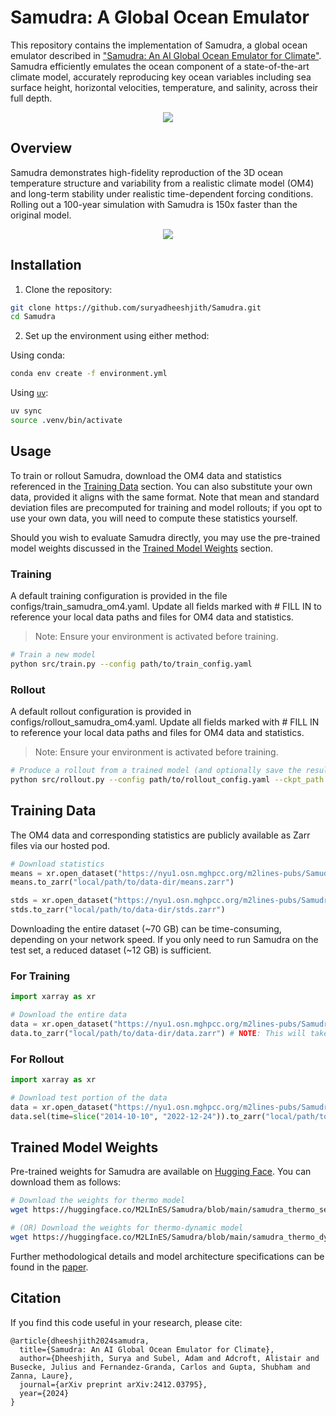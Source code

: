 # Samudra: A Global Ocean Emulator

This repository contains the implementation of Samudra, a global ocean emulator described in ["Samudra: An AI Global Ocean Emulator for Climate"](https://arxiv.org/abs/2412.03795). Samudra efficiently emulates the ocean component of a state-of-the-art climate model, accurately reproducing key ocean variables including sea surface height, horizontal velocities, temperature, and salinity, across their full depth.

<p align="center">
  <img src="/assets/globe.gif" >
</p>

## Overview

Samudra demonstrates high-fidelity reproduction of the 3D ocean temperature structure and variability from a realistic climate model (OM4) and long-term stability under realistic time-dependent forcing conditions. Rolling out a 100-year simulation with Samudra is 150x faster than the original model.

<p align="center">
  <img src="/assets/enso.gif" >
</p>

## Installation

1. Clone the repository:
```bash
git clone https://github.com/suryadheeshjith/Samudra.git
cd Samudra
```

2. Set up the environment using either method:

Using conda:
```bash
conda env create -f environment.yml
```

Using [`uv`](https://docs.astral.sh/uv/):
```bash
uv sync
source .venv/bin/activate
```

## Usage

To train or rollout Samudra, download the OM4 data and statistics referenced in the [Training Data](#training-data) section. You can also substitute your own data, provided it aligns with the same format. Note that mean and standard deviation files are precomputed for training and model rollouts; if you opt to use your own data, you will need to compute these statistics yourself.

Should you wish to evaluate Samudra directly, you may use the pre-trained model weights discussed in the [Trained Model Weights](#trained-model-weights) section.

### Training
A default training configuration is provided in the file configs/train_samudra_om4.yaml. Update all fields marked with # FILL IN to reference your local data paths and files for OM4 data and statistics.

> Note: Ensure your environment is activated before training.
```bash
# Train a new model
python src/train.py --config path/to/train_config.yaml
```

### Rollout
A default rollout configuration is provided in configs/rollout_samudra_om4.yaml. Update all fields marked with # FILL IN to reference your local data paths and files for OM4 data and statistics.

> Note: Ensure your environment is activated before training.
```bash
# Produce a rollout from a trained model (and optionally save the result)
python src/rollout.py --config path/to/rollout_config.yaml --ckpt_path path/to/checkpoint.pt --save_zarr
```

## Training Data
The OM4 data and corresponding statistics are publicly available as Zarr files via our hosted pod.

```python
# Download statistics
means = xr.open_dataset("https://nyu1.osn.mghpcc.org/m2lines-pubs/Samudra/OM4_means", engine='zarr', chunks={})
means.to_zarr("local/path/to/data-dir/means.zarr")

stds = xr.open_dataset("https://nyu1.osn.mghpcc.org/m2lines-pubs/Samudra/OM4_stds", engine='zarr', chunks={})
stds.to_zarr("local/path/to/data-dir/stds.zarr")
```

Downloading the entire dataset (~70 GB) can be time-consuming, depending on your network speed. If you only need to run Samudra on the test set, a reduced dataset (~12 GB) is sufficient.

### For Training
```python
import xarray as xr

# Download the entire data
data = xr.open_dataset("https://nyu1.osn.mghpcc.org/m2lines-pubs/Samudra/OM4", engine='zarr', chunks={})
data.to_zarr("local/path/to/data-dir/data.zarr") # NOTE: This will take a while to download
```

### For Rollout
```python
import xarray as xr

# Download test portion of the data
data = xr.open_dataset("https://nyu1.osn.mghpcc.org/m2lines-pubs/Samudra/OM4", engine='zarr', chunks={})
data.sel(time=slice("2014-10-10", "2022-12-24")).to_zarr("local/path/to/data-dir/data.zarr") # NOTE: This will take a while to download
```

## Trained Model Weights
Pre-trained weights for Samudra are available on [Hugging Face](https://huggingface.co/M2LInES/Samudra). You can download them as follows:
```bash
# Download the weights for thermo model
wget https://huggingface.co/M2LInES/Samudra/blob/main/samudra_thermo_seed1.pt

# (OR) Download the weights for thermo-dynamic model
wget https://huggingface.co/M2LInES/Samudra/blob/main/samudra_thermo_dynamic_seed1.pt
```


Further methodological details and model architecture specifications can be found in the [paper](https://arxiv.org/abs/2412.03795).

## Citation

If you find this code useful in your research, please cite:
```
@article{dheeshjith2024samudra,
  title={Samudra: An AI Global Ocean Emulator for Climate},
  author={Dheeshjith, Surya and Subel, Adam and Adcroft, Alistair and Busecke, Julius and Fernandez-Granda, Carlos and Gupta, Shubham and Zanna, Laure},
  journal={arXiv preprint arXiv:2412.03795},
  year={2024}
}
```

